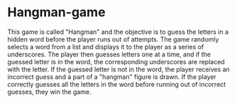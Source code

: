 # Hangman-game
This game is called "Hangman" and the objective is to guess the letters in a hidden word before the player runs out of attempts.
The game randomly selects a word from a list and displays it to the player as a series of underscores. The player then guesses letters one at a time, and if the guessed letter is in the word, the corresponding underscores are replaced with the letter. If the guessed letter is not in the word, the player receives an incorrect guess and a part of a "hangman" figure is drawn. If the player correctly guesses all the letters in the word before running out of incorrect guesses, they win the game.
